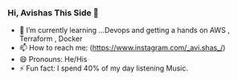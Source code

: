 ### Hi, Avishas This Side 👋

- 🌱 I’m currently learning ...Devops and getting a hands on AWS , Terraform , Docker  
- 📫 How to reach me: (https://www.instagram.com/_avi.shas_/)
- 😄 Pronouns: He/His
- ⚡ Fun fact: I spend 40% of my day listening Music.


